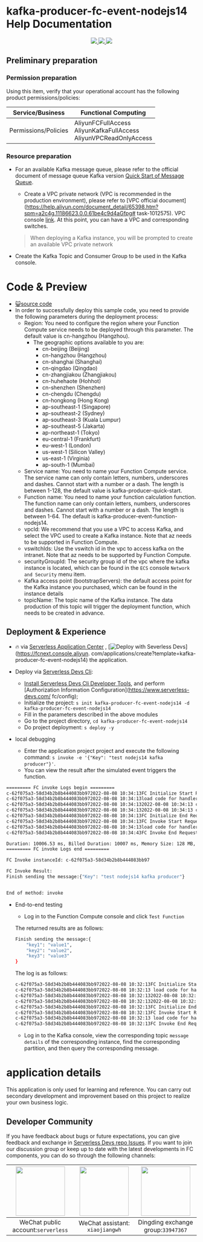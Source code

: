 # kafka-producer-fc-event-nodejs14 Help Documentation

<p align="center" class="flex justify-center">
    <a href="https://www.serverless-devs.com" class="ml-1">
    <img src="http://editor.devsapp.cn/icon?package=kafka-producer-fc-event-nodejs14&type=packageType">
  </a>
  <a href="http://www.devsapp.cn/details.html?name=kafka-producer-fc-event-nodejs14" class="ml-1">
    <img src="http://editor.devsapp.cn/icon?package=kafka-producer-fc-event-nodejs14&type=packageVersion">
  </a>
  <a href="http://www.devsapp.cn/details.html?name=kafka-producer-fc-event-nodejs14" class="ml-1">
    <img src="http://editor.devsapp.cn/icon?package=kafka-producer-fc-event-nodejs14&type=packageDownload">
  </a>
</p>



## Preliminary preparation

### Permission preparation

Using this item, verify that your operational account has the following product permissions/policies:


| Service/Business     | Functional Computing                                         |
| -------------------- | ------------------------------------------------------------ |
| Permissions/Policies | AliyunFCFullAccess<br/>AliyunKafkaFullAccess<br/>AliyunVPCReadOnlyAccess |


### Resource preparation

  * For an available Kafka message queue, please refer to the official document of message queue Kafka version [Quick Start of Message Queue](https://help.aliyun.com/document_detail/99949.html).

    - Create a VPC private network (VPC is recommended in the production environment), please refer to [VPC official document](https://help.aliyun.com/document_detail/65398.htm?spm=a2c4g.11186623.0.0.61be4c9d4aGfpg# task-1012575). VPC console [link](https://vpcnext.console.aliyun.com/). At this point, you can have a VPC and corresponding switches.

    > When deploying a Kafka instance, you will be prompted to create an available VPC private network

  * Create the Kafka Topic and Consumer Group to be used in the Kafka console.

# Code & Preview

- [ :smiley_cat:source code](https://github.com/devsapp/)
- In order to successfully deploy this sample code, you need to provide the following parameters during the deployment process:
  - Region: You need to configure the region where your Function Compute service needs to be deployed through this parameter. The default value is cn-hangzhou (Hangzhou).
    - The geographic options available to you are:
      - cn-beijing (Beijing)
      - cn-hangzhou (Hangzhou)
      - cn-shanghai (Shanghai)
      - cn-qingdao (Qingdao)
      - cn-zhangjiakou (Zhangjiakou)
      - cn-huhehaote (Hohhot)
      - cn-shenzhen (Shenzhen)
      - cn-chengdu (Chengdu)
      - cn-hongkong (Hong Kong)
      - ap-southeast-1 (Singapore)
      - ap-southeast-2 (Sydney)
      - ap-southeast-3 (Kuala Lumpur)
      - ap-southeast-5 (Jakarta)
      - ap-northeast-1 (Tokyo)
      - eu-central-1 (Frankfurt)
      - eu-west-1 (London)
      - us-west-1 (Silicon Valley)
      - us-east-1 (Virginia)
      - ap-south-1 (Mumbai)
  - Service name: You need to name your Function Compute service. The service name can only contain letters, numbers, underscores and dashes. Cannot start with a number or a dash. The length is between 1-128, the default value is kafka-producer-quick-start.
  - Function name: You need to name your function calculation function. The function name can only contain letters, numbers, underscores and dashes. Cannot start with a number or a dash. The length is between 1-64. The default is kafka-producer-event-function-nodejs14.
  - vpcId: We recommend that you use a VPC to access Kafka, and select the VPC used to create a Kafka instance. Note that az needs to be supported in Function Compute.
  - vswitchIds: Use the vswitch id in the vpc to access kafka on the intranet. Note that az needs to be supported by Function Compute.
  - securityGroupId: The security group id of the vpc where the kafka instance is located, which can be found in the `ECS` console `Network and Security` menu item.
  - Kafka access point (bootstrapServers): the default access point for the Kafka instance you purchased, which can be found in the instance details
  - topicName: The topic name of the Kafka instance. The data production of this topic will trigger the deployment function, which needs to be created in advance.

</codepre>

<deploy>

## Deployment & Experience

<appcenter>

- :fire: via [Serverless Application Center](https://fcnext.console.aliyun.com/applications/create?template=kafka-producer-fc-event-nodejs14) ,
   [![Deploy with Severless Devs](https://img.alicdn.com/imgextra/i1/O1CN01w5RFbX1v45s8TIXPz_!!6000000006118-55-tps-95-28.svg)](https://fcnext.console.aliyun. com/applications/create?template=kafka-producer-fc-event-nodejs14) the application.

</appcenter>

- Deploy via [Serverless Devs Cli](https://www.serverless-devs.com/serverless-devs/install):

  - [Install Serverless Devs Cli Developer Tools](https://www.serverless-devs.com/serverless-devs/install), and perform [Authorization Information Configuration](https://www.serverless-devs.com/ fc/config);
  - Initialize the project: `s init kafka-producer-fc-event-nodejs14 -d kafka-producer-fc-event-nodejs14`
  - Fill in the parameters described in the above modules
  - Go to the project directory, `cd kafka-producer-fc-event-nodejs14`
  - Do project deployment: `s deploy -y`
- local debugging
  - Enter the application project project and execute the following command: `s invoke -e '{"Key": "test nodejs14 kafka producer"}'`.
  - You can view the result after the simulated event triggers the function.

```bash
========= FC invoke Logs begin =========
c-62f075a3-58d34b2b8b444083bb972022-08-08 10:34:13FC Initialize Start RequestId: c47410a0-ada0-45d8-863f-a9343feaa47e
c-62f075a3-58d34b2b8b444083bb972022-08-08 10:34:13load code for handler:index.initialize
c-62f075a3-58d34b2b8b444083bb972022-08-08 10:34:132022-08-08 10:34:13 c47410a0-ada0-45d8-863f-a9343feaa47e [verbose] Servers:  alikafka-pre-cn-7mz2sr1xa00c-1-vpc.alikafka.aliyuncs.com:9092
c-62f075a3-58d34b2b8b444083bb972022-08-08 10:34:132022-08-08 10:34:13 c47410a0-ada0-45d8-863f-a9343feaa47e [verbose] TopicName:  HelloTopic
c-62f075a3-58d34b2b8b444083bb972022-08-08 10:34:13FC Initialize End RequestId: c47410a0-ada0-45d8-863f-a9343feaa47e
c-62f075a3-58d34b2b8b444083bb972022-08-08 10:34:13FC Invoke Start RequestId: c47410a0-ada0-45d8-863f-a9343feaa47e
c-62f075a3-58d34b2b8b444083bb972022-08-08 10:34:13load code for handler:index.handler
c-62f075a3-58d34b2b8b444083bb972022-08-08 10:34:43FC Invoke End RequestId: 1c233449-024d-4a67-8e7f-83fe3bab6bac

Duration: 10006.53 ms, Billed Duration: 10007 ms, Memory Size: 128 MB, Max Memory Used: 52.28 MB
========= FC invoke Logs end =========

FC Invoke instanceId: c-62f075a3-58d34b2b8b444083bb97

FC Invoke Result:
Finish sending the message:{"Key": "test nodejs14 kafka producer"}


End of method: invoke
```

- End-to-end testing

  - Log in to the Function Compute console and click `Test Function`

  The returned results are as follows:

  ```bash
  Finish sending the message:{
      "key1": "value1",
      "key2": "value2",
      "key3": "value3"
  }
  ````

  The log is as follows:

  ```bash
  c-62f075a3-58d34b2b8b444083bb972022-08-08 10:32:13FC Initialize Start RequestId: c47410a0-ada0-45d8-863f-a9343feaa47e
  c-62f075a3-58d34b2b8b444083bb972022-08-08 10:32:13 load code for handler:index.initialize
  c-62f075a3-58d34b2b8b444083bb972022-08-08 10:32:132022-08-08 10:32:13 c47410a0-ada0-45d8-863f-a9343fepcaa47e [verbose] Servers: alikafka-pre-cn-1-7mz2srikafkafka0-ada0-45d8-863f-a9343fepcaa47e .aliyuncs.com:9092
  c-62f075a3-58d34b2b8b444083bb972022-08-08 10:32:132022-08-08 10:32:13 c47410a0-ada0-45d8-863f-a9343feaa47e [verbose] TopicName: HelloTopic
  c-62f075a3-58d34b2b8b444083bb972022-08-08 10:32:13FC Initialize End RequestId: c47410a0-ada0-45d8-863f-a9343feaa47e
  c-62f075a3-58d34b2b8b444083bb972022-08-08 10:32:13FC Invoke Start RequestId: c47410a0-ada0-45d8-863f-a9343feaa47e
  c-62f075a3-58d34b2b8b444083bb972022-08-08 10:32:13 load code for handler:index.handler
  c-62f075a3-58d34b2b8b444083bb972022-08-08 10:32:13FC Invoke End RequestId: c47410a0-ada0-45d8-863f-a9343feaa47e
  ````

  - Log in to the Kafka console, view the corresponding topic `message details` of the corresponding instance, find the corresponding partition, and then query the corresponding message.



</deploy>

<appdetail id="flushContent">

# application details



This application is only used for learning and reference. You can carry out secondary development and improvement based on this project to realize your own business logic.



</appdetail>

<devgroup>

## Developer Community

If you have feedback about bugs or future expectations, you can give feedback and exchange in [Serverless Devs repo Issues](https://github.com/serverless-devs/serverless-devs/issues). If you want to join our discussion group or keep up to date with the latest developments in FC components, you can do so through the following channels:

<p align="center">




| <img src="https://serverless-article-picture.oss-cn-hangzhou.aliyuncs.com/1635407298906_20211028074819117230.png" width="130px" > | <img src="https://serverless-article-picture.oss-cn-hangzhou.aliyuncs.com/1635407044136_20211028074404326599.png" width="130px" > | <img src="https://serverless-article-picture.oss-cn-hangzhou.aliyuncs.com/1635407252200_20211028074732517533.png" width="130px" > |
| ------------------------------------------------------------ | ------------------------------------------------------------ | ------------------------------------------------------------ |
| <center>WeChat public account:`serverless`</center>          | <center>WeChat assistant: `xiaojiangwh`</center>             | <center>Dingding exchange group:`33947367`</center>          |

</p>

</devgroup>